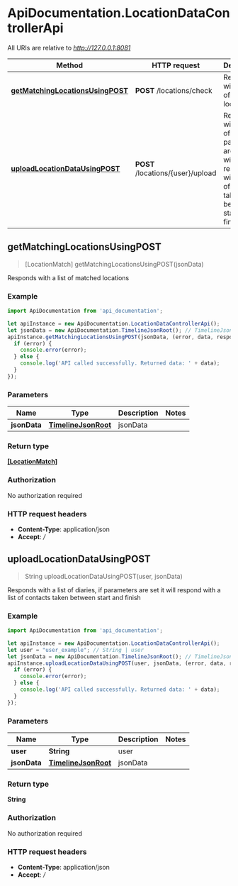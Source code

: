 # ApiDocumentation.LocationDataControllerApi

All URIs are relative to *http://127.0.0.1:8081*

Method | HTTP request | Description
------------- | ------------- | -------------
[**getMatchingLocationsUsingPOST**](LocationDataControllerApi.md#getMatchingLocationsUsingPOST) | **POST** /locations/check | Responds with a list of matched locations
[**uploadLocationDataUsingPOST**](LocationDataControllerApi.md#uploadLocationDataUsingPOST) | **POST** /locations/{user}/upload | Responds with a list of diaries, if parameters are set it will respond with a list of contacts taken between start and finish



## getMatchingLocationsUsingPOST

> [LocationMatch] getMatchingLocationsUsingPOST(jsonData)

Responds with a list of matched locations

### Example

```javascript
import ApiDocumentation from 'api_documentation';

let apiInstance = new ApiDocumentation.LocationDataControllerApi();
let jsonData = new ApiDocumentation.TimelineJsonRoot(); // TimelineJsonRoot | jsonData
apiInstance.getMatchingLocationsUsingPOST(jsonData, (error, data, response) => {
  if (error) {
    console.error(error);
  } else {
    console.log('API called successfully. Returned data: ' + data);
  }
});
```

### Parameters


Name | Type | Description  | Notes
------------- | ------------- | ------------- | -------------
 **jsonData** | [**TimelineJsonRoot**](TimelineJsonRoot.md)| jsonData | 

### Return type

[**[LocationMatch]**](LocationMatch.md)

### Authorization

No authorization required

### HTTP request headers

- **Content-Type**: application/json
- **Accept**: */*


## uploadLocationDataUsingPOST

> String uploadLocationDataUsingPOST(user, jsonData)

Responds with a list of diaries, if parameters are set it will respond with a list of contacts taken between start and finish

### Example

```javascript
import ApiDocumentation from 'api_documentation';

let apiInstance = new ApiDocumentation.LocationDataControllerApi();
let user = "user_example"; // String | user
let jsonData = new ApiDocumentation.TimelineJsonRoot(); // TimelineJsonRoot | jsonData
apiInstance.uploadLocationDataUsingPOST(user, jsonData, (error, data, response) => {
  if (error) {
    console.error(error);
  } else {
    console.log('API called successfully. Returned data: ' + data);
  }
});
```

### Parameters


Name | Type | Description  | Notes
------------- | ------------- | ------------- | -------------
 **user** | **String**| user | 
 **jsonData** | [**TimelineJsonRoot**](TimelineJsonRoot.md)| jsonData | 

### Return type

**String**

### Authorization

No authorization required

### HTTP request headers

- **Content-Type**: application/json
- **Accept**: */*

